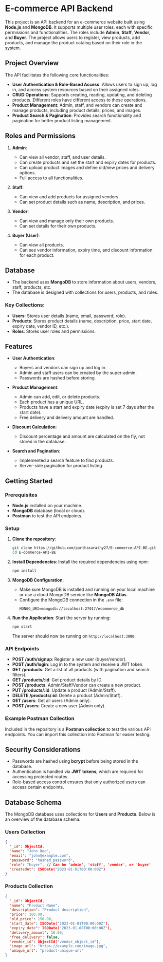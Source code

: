 # E-commerce API Backend

This project is an API backend for an e-commerce website built using **Node.js** and **MongoDB**. It supports multiple user roles, each with specific permissions and functionalities. The roles include **Admin**, **Staff**, **Vendor**, and **Buyer**. The project allows users to register, view products, add products, and manage the product catalog based on their role in the system.

## Project Overview

The API facilitates the following core functionalities:

- **User Authentication & Role-Based Access**: Allows users to sign up, log in, and access system resources based on their assigned roles.
- **CRUD Operations**: Supports creating, reading, updating, and deleting products. Different roles have different access to these operations.
- **Product Management**: Admin, staff, and vendors can create and manage products, including product details, prices, and images.
- **Product Search & Pagination**: Provides search functionality and pagination for better product listing management.

## Roles and Permissions

1. **Admin**: 
   - Can view all vendor, staff, and user details.
   - Can create products and set the start and expiry dates for products.
   - Can upload product images and define old/new prices and delivery options.
   - Full access to all functionalities.

2. **Staff**: 
   - Can view and add products for assigned vendors.
   - Can set product details such as name, description, and prices.
   
3. **Vendor**: 
   - Can view and manage only their own products.
   - Can set details for their own products.

4. **Buyer (User)**: 
   - Can view all products.
   - Can see vendor information, expiry time, and discount information for each product.

## Database

- The backend uses **MongoDB** to store information about users, vendors, staff, products, etc.
- The database is designed with collections for users, products, and roles.

### Key Collections:

- **Users**: Stores user details (name, email, password, role).
- **Products**: Stores product details (name, description, price, start date, expiry date, vendor ID, etc.).
- **Roles**: Stores user roles and permissions.

## Features

- **User Authentication**: 
  - Buyers and vendors can sign up and log in.
  - Admin and staff users can be created by the super-admin.
  - Passwords are hashed before storing.

- **Product Management**:
  - Admin can add, edit, or delete products.
  - Each product has a unique URL.
  - Products have a start and expiry date (expiry is set 7 days after the start date).
  - Free delivery and delivery amount are handled.

- **Discount Calculation**:
  - Discount percentage and amount are calculated on the fly, not stored in the database.
  
- **Search and Pagination**:
  - Implemented a search feature to find products.
  - Server-side pagination for product listing.

## Getting Started

### Prerequisites

- **Node.js** installed on your machine.
- **MongoDB** database (local or cloud).
- **Postman** to test the API endpoints.

### Setup

1. **Clone the repository**:
   ```bash
   git clone https://github.com/parthasarathy27/E-commerce-API-BE.git
   cd E-commerce-API-BE
   ```

2. **Install Dependencies**:
   Install the required dependencies using npm:
   ```bash
   npm install
   ```

3. **MongoDB Configuration**:
   - Make sure MongoDB is installed and running on your local machine or use a cloud MongoDB service like **MongoDB Atlas**.
   - Configure the MongoDB connection in the `.env` file:
     ```env
     MONGO_URI=mongodb://localhost:27017/ecommerce_db
     ```

4. **Run the Application**:
   Start the server by running:
   ```bash
   npm start
   ```

   The server should now be running on `http://localhost:3000`.

### API Endpoints

- **POST /auth/signup**: Register a new user (buyer/vendor).
- **POST /auth/login**: Log in to the system and receive a JWT token.
- **GET /products**: Get a list of all products (with pagination and search filters).
- **GET /products/:id**: Get product details by ID.
- **POST /products**: Admin/Staff/Vendor can create a new product.
- **PUT /products/:id**: Update a product (Admin/Staff).
- **DELETE /products/:id**: Delete a product (Admin/Staff).
- **GET /users**: Get all users (Admin only).
- **POST /users**: Create a new user (Admin only).

### Example Postman Collection

Included in the repository is a **Postman collection** to test the various API endpoints. You can import this collection into Postman for easier testing.

## Security Considerations

- Passwords are hashed using **bcrypt** before being stored in the database.
- Authentication is handled via **JWT tokens**, which are required for accessing protected routes.
- Role-based access control ensures that only authorized users can access certain endpoints.

## Database Schema

The MongoDB database uses collections for **Users** and **Products**. Below is an overview of the database schema.

### Users Collection

```json
{
  "_id": ObjectId,
  "name": "John Doe",
  "email": "john@example.com",
  "password": "hashed_password",
  "role": "buyer", // Can be 'admin', 'staff', 'vendor', or 'buyer'
  "createdAt": ISODate("2023-01-01T00:00:00Z")
}
```

### Products Collection

```json
{
  "_id": ObjectId,
  "name": "Product Name",
  "description": "Product description",
  "price": 100.00,
  "old_price": 150.00,
  "start_date": ISODate("2023-01-01T00:00:00Z"),
  "expiry_date": ISODate("2023-01-08T00:00:00Z"),
  "delivery_amount": 10.00,
  "free_delivery": false,
  "vendor_id": ObjectId("vendor_object_id"),
  "image_url": "https://example.com/image.jpg",
  "unique_url": "product-unique-url"
}
```
